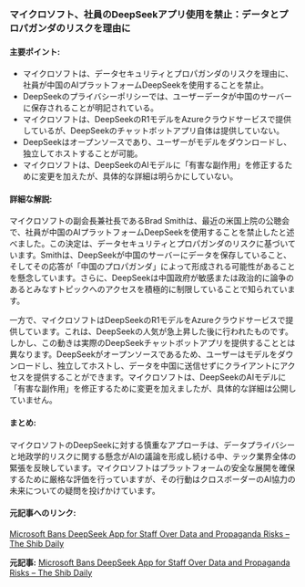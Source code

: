 ### マイクロソフト、社員のDeepSeekアプリ使用を禁止：データとプロパガンダのリスクを理由に

#### 主要ポイント:
- マイクロソフトは、データセキュリティとプロパガンダのリスクを理由に、社員が中国のAIプラットフォームDeepSeekを使用することを禁止。
- DeepSeekのプライバシーポリシーでは、ユーザーデータが中国のサーバーに保存されることが明記されている。
- マイクロソフトは、DeepSeekのR1モデルをAzureクラウドサービスで提供しているが、DeepSeekのチャットボットアプリ自体は提供していない。
- DeepSeekはオープンソースであり、ユーザーがモデルをダウンロードし、独立してホストすることが可能。
- マイクロソフトは、DeepSeekのAIモデルに「有害な副作用」を修正するために変更を加えたが、具体的な詳細は明らかにしていない。

#### 詳細な解説:
マイクロソフトの副会長兼社長であるBrad Smithは、最近の米国上院の公聴会で、社員が中国のAIプラットフォームDeepSeekを使用することを禁止したと述べました。この決定は、データセキュリティとプロパガンダのリスクに基づいています。Smithは、DeepSeekが中国のサーバーにデータを保存していること、そしてその応答が「中国のプロパガンダ」によって形成される可能性があることを懸念しています。さらに、DeepSeekは中国政府が敏感または政治的に論争のあるとみなすトピックへのアクセスを積極的に制限していることで知られています。

一方で、マイクロソフトはDeepSeekのR1モデルをAzureクラウドサービスで提供しています。これは、DeepSeekの人気が急上昇した後に行われたものです。しかし、この動きは実際のDeepSeekチャットボットアプリを提供することとは異なります。DeepSeekがオープンソースであるため、ユーザーはモデルをダウンロードし、独立してホストし、データを中国に送信せずにクライアントにアクセスを提供することができます。マイクロソフトは、DeepSeekのAIモデルに「有害な副作用」を修正するために変更を加えましたが、具体的な詳細は公開していません。

#### まとめ:
マイクロソフトのDeepSeekに対する慎重なアプローチは、データプライバシーと地政学的リスクに関する懸念がAIの議論を形成し続ける中、テック業界全体の緊張を反映しています。マイクロソフトはプラットフォームの安全な展開を確保するために厳格な評価を行っていますが、その行動はクロスボーダーのAI協力の未来についての疑問を投げかけています。

#### 元記事へのリンク:
[Microsoft Bans DeepSeek App for Staff Over Data and Propaganda Risks – The Shib Daily](https://theshibdaily.com/microsoft-bans-deepseek-app-for-staff-over-data-and-propaganda-risks/)

**元記事:** [Microsoft Bans DeepSeek App for Staff Over Data and Propaganda Risks – The Shib Daily](https://news.shib.io/2025/05/09/microsoft-bans-deepseek-app-for-staff-over-data-and-propaganda-risks/)